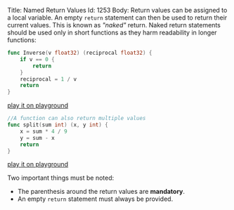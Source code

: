 Title: Named Return Values
Id: 1253
Body:
Return values can be assigned to a local variable. An empty `return` statement can then be used to return their current values. This is known as *"naked"* return. Naked return statements should be used only in short functions as they harm readability in longer functions:

```go
func Inverse(v float32) (reciprocal float32) {
    if v == 0 {
        return
    }
    reciprocal = 1 / v
    return
}
```
[play it on playground](https://play.golang.org/p/dS_bGmP6W0)

```go
//A function can also return multiple values
func split(sum int) (x, y int) {
    x = sum * 4 / 9
    y = sum - x
    return
}
```
[play it on playground](https://play.golang.org/p/upOAwpOaue)

Two important things must be noted:

- The parenthesis around the return values are **mandatory**.
- An empty `return` statement must always be provided.
